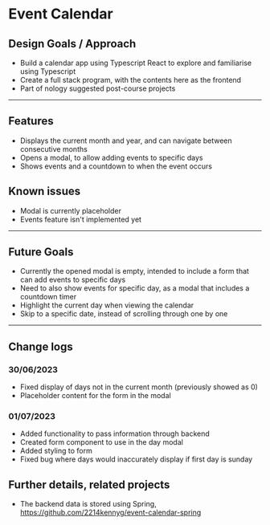 # Event Calendar

## Design Goals / Approach

-   Build a calendar app using Typescript React to explore and familiarise using Typescript
-   Create a full stack program, with the contents here as the frontend
-   Part of nology suggested post-course projects

---

## Features

-   Displays the current month and year, and can navigate between consecutive months
-   Opens a modal, to allow adding events to specific days
-   Shows events and a countdown to when the event occurs

## Known issues

-   Modal is currently placeholder
-   Events feature isn't implemented yet

---

## Future Goals

-   Currently the opened modal is empty, intended to include a form that can add events to specific days
-   Need to also show events for specific day, as a modal that includes a countdown timer
-   Highlight the current day when viewing the calendar
-   Skip to a specific date, instead of scrolling through one by one

---

## Change logs

### 30/06/2023

-   Fixed display of days not in the current month (previously showed as 0)
-   Placeholder content for the form in the modal

### 01/07/2023

-   Added functionality to pass information through backend
-   Created form component to use in the day modal
-   Added styling to form
-   Fixed bug where days would inaccurately display if first day is sunday

## Further details, related projects

-   The backend data is stored using Spring, https://github.com/2214kennyg/event-calendar-spring
